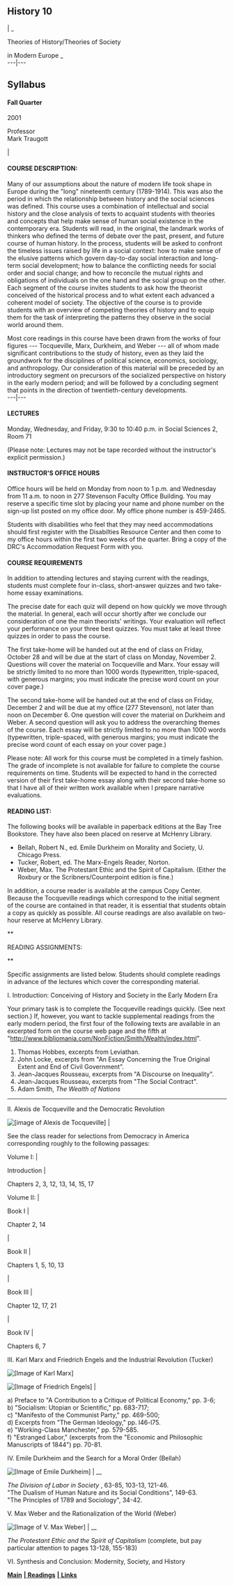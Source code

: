 ## History 10

|  _

Theories of History/Theories of Society

in Modern Europe _  
---|---  
  
## Syllabus

#### Fall Quarter  
2001

Professor  
Mark Traugott

  |

#### COURSE DESCRIPTION:

Many of our assumptions about the nature of modern life took shape in Europe
during the "long" nineteenth century (1789-1914). This was also the period in
which the relationship between history and the social sciences was defined.
This course uses a combination of intellectual and social history and the
close analysis of texts to acquaint students with theories and concepts that
help make sense of human social existence in the contemporary era. Students
will read, in the original, the landmark works of thinkers who defined the
terms of debate over the past, present, and future course of human history. In
the process, students will be asked to confront the timeless issues raised by
life in a social context: how to make sense of the elusive patterns which
govern day-to-day social interaction and long-term social development; how to
balance the conflicting needs for social order and social change; and how to
reconcile the mutual rights and obligations of individuals on the one hand and
the social group on the other. Each segment of the course invites students to
ask how the theorist conceived of the historical process and to what extent
each advanced a coherent model of society. The objective of the course is to
provide students with an overview of competing theories of history and to
equip them for the task of interpreting the patterns they observe in the
social world around them.

Most core readings in this course have been drawn from the works of four
figures --- Tocqueville, Marx, Durkheim, and Weber --- all of whom made
significant contributions to the study of history, even as they laid the
groundwork for the disciplines of political science, economics, sociology, and
anthropology. Our consideration of this material will be preceded by an
introductory segment on precursors of the socialized perspective on history in
the early modern period; and will be followed by a concluding segment that
points in the direction of twentieth-century developments.  
---|---  
  
#### LECTURES

Monday, Wednesday, and Friday, 9:30 to 10:40 p.m. in Social Sciences 2, Room
71

(Please note: Lectures may not be tape recorded without the instructor's
explicit permission.)

#### INSTRUCTOR'S OFFICE HOURS

Office hours will be held on Monday from noon to 1 p.m. and Wednesday from 11
a.m. to noon in 277 Stevenson Faculty Office Building. You may reserve a
specific time slot by placing your name and phone number on the sign-up list
posted on my office door. My office phone number is 459-2465.

Students with disabilities who feel that they may need accommodations should
first register with the Disabilties Resource Center and then come to my office
hours within the first two weeks of the quarter. Bring a copy of the DRC's
Accommodation Request Form with you.

#### COURSE REQUIREMENTS

In addition to attending lectures and staying current with the readings,
students must complete four in-class, short-answer quizzes and two take-home
essay examinations.

The precise date for each quiz will depend on how quickly we move through the
material. In general, each will occur shortly after we conclude our
consideration of one the main theorists' writings. Your evaluation will
reflect your performance on your three best quizzes. You must take at least
three quizzes in order to pass the course.

The first take-home will be handed out at the end of class on Friday, October
28 and will be due at the start of class on Monday, November 2. Questions will
cover the material on Tocqueville and Marx. Your essay will be strictly
limited to no more than 1000 words (typewritten, triple-spaced, with generous
margins; you must indicate the precise word count on your cover page.)

The second take-home will be handed out at the end of class on Friday,
December 2 and will be due at my office (277 Stevenson), not later than noon
on December 6. One question will cover the material on Durkheim and Weber. A
second question will ask you to address the overarching themes of the course.
Each essay will be strictly limited to no more than 1000 words (typewritten,
triple-spaced, with generous margins; you must indicate the precise word count
of each essay on your cover page.)

Please note: All work for this course must be completed in a timely fashion.
The grade of incomplete is not available for failure to complete the course
requirements on time. Students will be expected to hand in the corrected
version of their first take-home essay along with their second take-home so
that I have all of their written work available when I prepare narrative
evaluations.



#### READING LIST:

The following books will be available in paperback editions at the Bay Tree
Bookstore. They have also been placed on reserve at McHenry Library.

  * Bellah, Robert N., ed. Emile Durkheim on Morality and Society, U. Chicago Press. 
  * Tucker, Robert, ed. The Marx-Engels Reader, Norton. 
  * Weber, Max. The Protestant Ethic and the Spirit of Capitalism. (Either the Roxbury or the Scribners/Counterpoint edition is fine.) 

In addition, a course reader is available at the campus Copy Center. Because
the Tocqueville readings which correspond to the initial segment of the course
are contained in that reader, it is essential that students obtain a copy as
quickly as possible. All course readings are also available on two-hour
reserve at McHenry Library.

**

READING ASSIGNMENTS:

**

Specific assignments are listed below. Students should complete readings in
advance of the lectures which cover the corresponding material.

I. Introduction: Conceiving of History and Society in the Early Modern Era

Your primary task is to complete the Tocqueville readings quickly. (See next
section.) If, however, you want to tackle supplemental readings from the early
modern period, the first four of the following texts are available in an
excerpted form on the course web page and the fifth at
"<http://www.bibliomania.com/NonFiction/Smith/Wealth/index.html>".

  1. Thomas Hobbes, excerpts from Leviathan. 
  2. John Locke, excerpts from "An Essay Concerning the True Original Extent and End of Civil Government". 
  3. Jean-Jacques Rousseau, excerpts from "A Discourse on Inequality".
  4. Jean-Jacques Rousseau, excerpts from "The Social Contract".
  5. Adam Smith, _The Wealth of Nations_
  
---  
  
II. Alexis de Tocqueville and the Democratic Revolution  
  
![\[image of Alexis de Tocqueville\]](Images/liltocq.gif) |

See the class reader for selections from Democracy in America corresponding
roughly to the following passages:  
  
Volume I: |

Introduction |

Chapters 2, 3, 12, 13, 14, 15, 17  
  
Volume II: |

Book I |

Chapter 2, 14  
  
  |

Book II |

Chapters 1, 5, 10, 13  
  
  |

Book III |

Chapter 12, 17, 21  
  
  |

Book IV |

Chapters 6, 7  
  
III. Karl Marx and Friedrich Engels and the Industrial Revolution (Tucker)  
  
![\[Image of Karl Marx\]](Images/lilmarx.gif)

![\[Image of Friedrich Engels\]](Images/lilengels.gif) |

a) Preface to "A Contribution to a Critique of Political Economy," pp. 3-6;  
b) "Socialism: Utopian or Scientific," pp. 683-717;  
c) "Manifesto of the Communist Party," pp. 469-500;  
d) Excerpts from "The German Ideology," pp. l46-l75.  
e) "Working-Class Manchester," pp. 579-585.  
f) "Estranged Labor," (excerpts from the "Economic and Philosophic Manuscripts
of 1844") pp. 70-81.  
  
IV. Emile Durkheim and the Search for a Moral Order (Bellah)  
  
![\[Image of Emile Durkheim\]](Images/lildurk.gif) |  __

_The Division of Labor in Society_ , 63-85, 103-13, 121-46.  
"The Dualism of Human Nature and its Social Conditions", 149-63.  
"The Principles of 1789 and Sociology", 34-42.  
  
  
V. Max Weber and the Rationalization of the World (Weber)  
  
![\[Image of V. Max Weber\]](Images/lilweb.gif) |  __

_The Protestant Ethic and the Spirit of Capitalism_ (complete, but pay
particular attention to pages 13-128, 155-183)  
  
VI. Synthesis and Conclusion: Modernity, Society, and History  
  
[**Main**](index.html) **|**[ **Readings**](Readings/index.html) **|**[
**Links**](links.html)



#####

